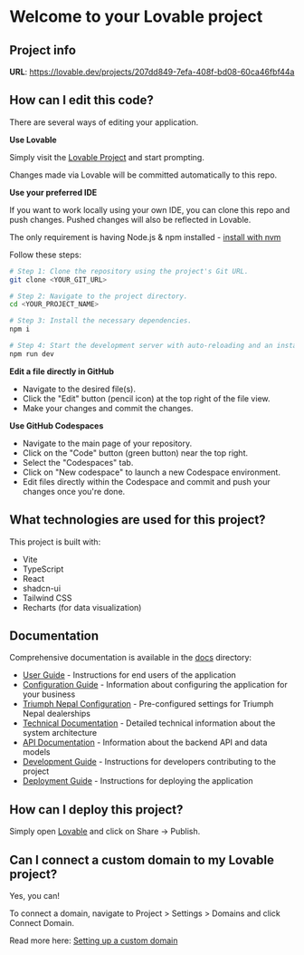 # Welcome to your Lovable project

## Project info

**URL**: https://lovable.dev/projects/207dd849-7efa-408f-bd08-60ca46fbf44a

## How can I edit this code?

There are several ways of editing your application.

**Use Lovable**

Simply visit the [Lovable Project](https://lovable.dev/projects/207dd849-7efa-408f-bd08-60ca46fbf44a) and start prompting.

Changes made via Lovable will be committed automatically to this repo.

**Use your preferred IDE**

If you want to work locally using your own IDE, you can clone this repo and push changes. Pushed changes will also be reflected in Lovable.

The only requirement is having Node.js & npm installed - [install with nvm](https://github.com/nvm-sh/nvm#installing-and-updating)

Follow these steps:

```sh
# Step 1: Clone the repository using the project's Git URL.
git clone <YOUR_GIT_URL>

# Step 2: Navigate to the project directory.
cd <YOUR_PROJECT_NAME>

# Step 3: Install the necessary dependencies.
npm i

# Step 4: Start the development server with auto-reloading and an instant preview.
npm run dev
```

**Edit a file directly in GitHub**

- Navigate to the desired file(s).
- Click the "Edit" button (pencil icon) at the top right of the file view.
- Make your changes and commit the changes.

**Use GitHub Codespaces**

- Navigate to the main page of your repository.
- Click on the "Code" button (green button) near the top right.
- Select the "Codespaces" tab.
- Click on "New codespace" to launch a new Codespace environment.
- Edit files directly within the Codespace and commit and push your changes once you're done.

## What technologies are used for this project?

This project is built with:

- Vite
- TypeScript
- React
- shadcn-ui
- Tailwind CSS
- Recharts (for data visualization)

## Documentation

Comprehensive documentation is available in the [docs](docs/) directory:

- [User Guide](docs/user-guide.md) - Instructions for end users of the application
- [Configuration Guide](docs/configuration.md) - Information about configuring the application for your business
- [Triumph Nepal Configuration](docs/triumph-configuration.md) - Pre-configured settings for Triumph Nepal dealerships
- [Technical Documentation](docs/technical.md) - Detailed technical information about the system architecture
- [API Documentation](docs/api.md) - Information about the backend API and data models
- [Development Guide](docs/development.md) - Instructions for developers contributing to the project
- [Deployment Guide](docs/deployment.md) - Instructions for deploying the application

## How can I deploy this project?

Simply open [Lovable](https://lovable.dev/projects/207dd849-7efa-408f-bd08-60ca46fbf44a) and click on Share -> Publish.

## Can I connect a custom domain to my Lovable project?

Yes, you can!

To connect a domain, navigate to Project > Settings > Domains and click Connect Domain.

Read more here: [Setting up a custom domain](https://docs.lovable.dev/tips-tricks/custom-domain#step-by-step-guide)